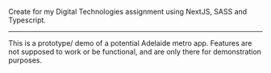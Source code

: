 Create for my Digital Technologies assignment using NextJS, SASS and Typescript.

---

This is a prototype/ demo of a potential Adelaide metro app. Features are not supposed to work or be functional, and are only there for demonstration purposes.
